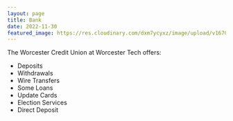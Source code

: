 ```yaml
---
layout: page
title: Bank
date: 2022-11-30
featured_image: https://res.cloudinary.com/dxm7ycyxz/image/upload/v1670334896/2022/03/Bank_lfywwf.jpg
---
```


The Worcester Credit Union at Worcester Tech offers:

- Deposits
- Withdrawals
- Wire Transfers
- Some Loans
- Update Cards
- Election Services
- Direct Deposit